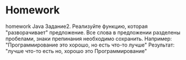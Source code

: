 # Homework
homework Java
Задание2.
Реализуйте функцию, которая "разворачивает" предложение. Все слова в предложении разделены пробелами,
знаки препинания необходимо сохранить.
Например: "Программирование это хорошо, но есть что-то лучше"
Результат: "лучше что-то есть но, хорошо это Программирование"
